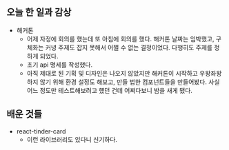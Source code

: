## 오늘 한 일과 감상
- 해커톤
  - 어제 자정에 회의를 했는데 또 아침에 회의를 했다. 해커톤 날짜는 임박했고, 구체화는 커녕 주제도 잡지 못해서 어쩔 수 없는 결정이었다. 다행히도 주제를 정하게 되었다.
  - 초기 api 명세를 작성했다.
  - 아직 제대로 된 기획 및 디자인은 나오지 않았지만 해커톤이 시작하고 우왕좌왕하지 않기 위해 환경 설정도 해보고, 만들 법한 컴포넌트들을 만들어봤다. 사실 어느 정도만 테스트해보려고 헀던 건데 어쩌다보니 밤을 새게 됐다.

## 배운 것들
- react-tinder-card
  - 이런 라이브러리도 있다니 신기하다.